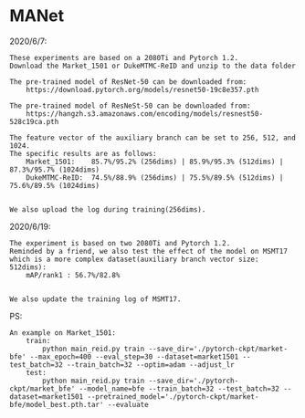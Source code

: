 # MANet
2020/6/7:

	These experiments are based on a 2080Ti and Pytorch 1.2.
	Download the Market_1501 or DukeMTMC-ReID and unzip to the data folder

	The pre-trained model of ResNet-50 can be downloaded from:
		https://download.pytorch.org/models/resnet50-19c8e357.pth

	The pre-trained model of ResNeSt-50 can be downloaded from:
		https://hangzh.s3.amazonaws.com/encoding/models/resnest50-528c19ca.pth
	
	The feature vector of the auxiliary branch can be set to 256, 512, and 1024. 
	The specific results are as follows:
		Market_1501:	85.7%/95.2% (256dims) | 85.9%/95.3% (512dims) | 87.3%/95.7% (1024dims)
		DukeMTMC-ReID:	74.5%/88.9% (256dims) |	75.5%/89.5% (512dims) | 75.6%/89.5% (1024dims)
		
	
	We also upload the log during training(256dims).

2020/6/19: 

	The experiment is based on two 2080Ti and Pytorch 1.2.
	Reminded by a friend, we also test the effect of the model on MSMT17 which is a more complex dataset(auxiliary branch vector size: 512dims): 
		mAP/rank1 : 56.7%/82.8%
	

	We also update the training log of MSMT17.
		
		
PS:	

	An example on Market_1501:
		train:
			python main_reid.py train --save_dir='./pytorch-ckpt/market-bfe' --max_epoch=400 --eval_step=30 --dataset=market1501 --test_batch=32 --train_batch=32 --optim=adam --adjust_lr	
		test:
			python main_reid.py train --save_dir='./pytorch-ckpt/market_bfe' --model_name=bfe --train_batch=32 --test_batch=32 --dataset=market1501 --pretrained_model='./pytorch-ckpt/market-bfe/model_best.pth.tar' --evaluate



